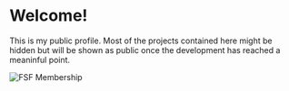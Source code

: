 # Welcome!

This is my public profile. Most of the projects contained here might be hidden but will be
shown as public once the development has reached a meaninful point.

![FSF Membership](https://static.fsf.org/nosvn/associate/crm/5003161.png)

